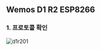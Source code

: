 ## Wemos D1 R2 ESP8266
### 1. 프로토콜 확인 
![d1r201](https://github.com/kdi6033/IoT/assets/37902752/c16999d5-7dd4-452f-ba69-d6bbedf00039)

